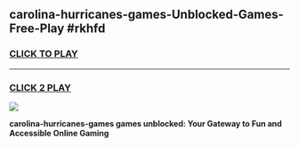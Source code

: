 
## carolina-hurricanes-games-Unblocked-Games-Free-Play #rkhfd
<h3>
<a href="https://us.freeplayer.one?title=carolina-hurricanes-games&ref=9M">CLICK TO PLAY</a></h3>
<hr>

<h3>
<a href="https://us.freeplayer.one?title=carolina-hurricanes-games&ref=9M">CLICK 2 PLAY</a>
  
</h3>

<a href="https://us.freeplayer.one?title=carolina-hurricanes-games&ref=9M"><img src="https://clearcache.store/games.png"></a>


**carolina-hurricanes-games games unblocked: Your Gateway to Fun and Accessible Online Gaming**
